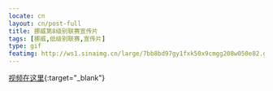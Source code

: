 ```yaml
---
locate: cn
layout: cn/post-full
title: 挪威第8级别联赛宣传片
tags: [挪威,低级别联赛,宣传片]
type: gif
featimg: http://ws1.sinaimg.cn/large/7bb8bd97gy1fxk50x9cmgg208w050e82.gif
---
```


[视频在这里](http://v.youku.com/v_show/id_XNjE5NzU4Njg0.html){:target="_blank"}